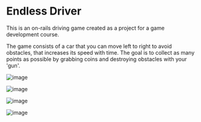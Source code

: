 # Endless Driver

This is an on-rails driving game created as a project for a game development course.

The game consists of a car that you can move left to right to avoid obstacles, that increases its speed with time. The goal is to collect as many points as possible by grabbing coins and destroying obstacles with your 'gun'.

![image](https://github.com/user-attachments/assets/7d867483-6552-47ed-a801-c5d16266105e)

![image](https://github.com/user-attachments/assets/1ac6a17b-1152-4faf-b0ff-59264b7c8342)

![image](https://github.com/user-attachments/assets/fe012fb2-cbc5-4635-a7d6-56564362fe0f)

![image](https://github.com/user-attachments/assets/7ca41787-072a-44f8-9f81-3625379772c0)
